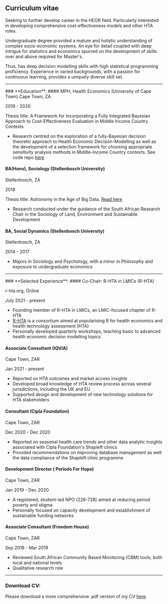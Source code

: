 ## **Curriculum vitae**
Seeking to further develop career in the HEOR field. Particularly interested in developing comprehensive cost-effectiveness models and other HTA roles. 

Undergraduate degree provided a mature and holistic understanding of complex socio-economic systems. An eye for detail coupled with deep intrigue for statistics and economics spurred on the development of skills over and above required for Master's.

Thus, has deep decision modelling skills with high statistical programming proficiency. Experience in varied backgrounds, with a passion for continuous learning, provides a uniquely diverse skill set.

---
<body>
### **Education**:
#### MPH, Health Economics (University of Cape Town)
Cape Town, ZA

2019 - 2020

Thesis title: A Framework for Incorporating a Fully Integrated Bayesian Approach to Cost-Effectiveness Evaluation in Middle Income Country Contexts

- Research centred on the exploration of a fully-Bayesian decision theoretic approach to Health Economic Decision-Modelling as well as the development of a selection framework for choosing appropriate sensitivity analysis methods in Middle-Income Country contexts. See code repo [here](https://github.com/jSoboil/Dissertation)

#### BA(Hons), Sociology (Stellenbosch University)
Stellenbosch, ZA

2018

Thesis title: Astronomy in the Age of Big Data. [Read here](https://cosmopolitankaroo.co.za/wp-content/uploads/2017/04/J-Musson-Honours-Research-Report-final-March-2019.pdf)

- Research conducted under the guidance of the South African Research Chair in the Sociology of Land, Environment and Sustainable Development


#### BA, Social Dynamics (Stellenbosch University)
Stellenbosch, ZA

2014 - 2017

- Majors in Sociology and Psychology, with a minor in Philosophy and exposure to undergraduate economics

---
</body>

<body>
### **Selected Experience**:
#### Co-Chair: R-HTA in LMICs (R-HTA)

r-hta.org, Online

July 2021 - present

- Founding member of R-HTA in LMICs, an LMIC-focused chapter of R-HTA
- [R-HTA](https://r-hta.org/) is a consortium aimed at popularising R for health economics and health technology assessment (HTA)
- Personally developed quarterly workshops, teaching basic to advanced health economic decision modelling topics

#### Associate Consultant (IQVIA)
Cape Town, ZAR

Jan 2021 - present

- Reported on HTA outcomes and market access insights
- Developed broad knowledge of HTA review process across several jurisdictions, including the UK and EU
- Supported design and development of new technology solutions for HTA stakeholders

#### Consultant (Cipla Foundation)
Cape Town, ZAR

Dec 2020 - Dec 2020

- Reported on seasonal health care trends and other data analytic insights associated with Cipla Foundation's Shapleft clinics
- Provided recommendations on improving database management as well the data compliance of the Shapleft clinic programme

#### Development Director ( Periods For Hope)

Cape Town, ZAR

Jan 2019 - Dec 2020

- A registered, student-led NPO (226-728) aimed at reducing period poverty and stigma
- Personally focused on capacity development and establishment of sustainable funding networks

#### Associate Consultant (Freedom House)
Cape Town, ZAR

Sep 2018 - Mar 2019

- Reviewed South African Community Based Monitoring (CBM) tools; both local and national levels
- Qualitative research role
</body>

---

### **Download CV**:
Please download a more comprehensive .pdf version of my CV [here](https://github.com/jSoboil/CV/blob/master/CV.pdf).
